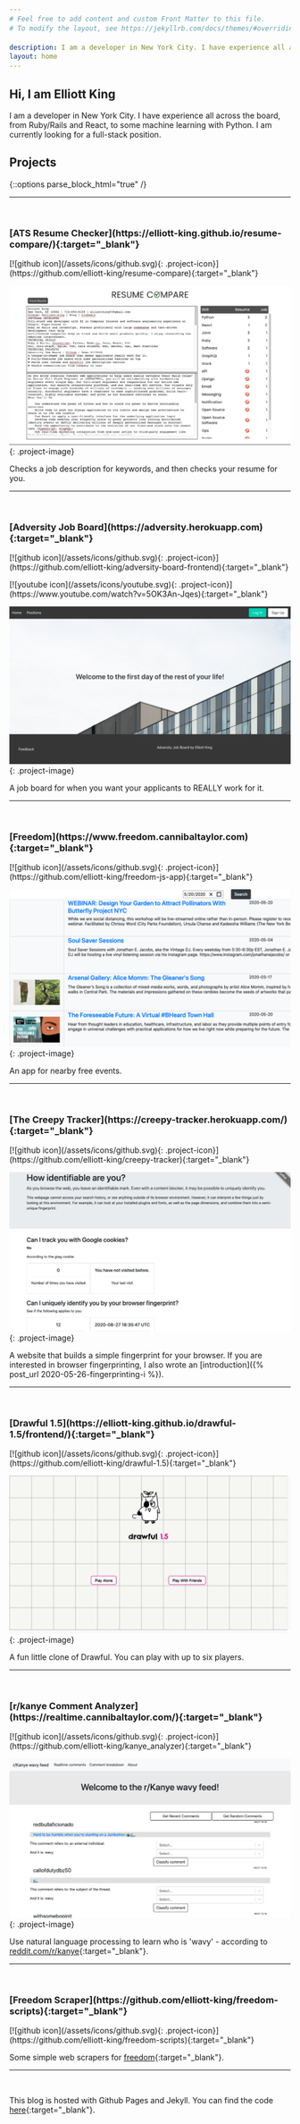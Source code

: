 ```yaml
---
# Feel free to add content and custom Front Matter to this file.
# To modify the layout, see https://jekyllrb.com/docs/themes/#overriding-theme-defaults

description: I am a developer in New York City. I have experience all across the board, from Ruby/Rails and React, to some machine learning.
layout: home
---
```


<link rel="stylesheet" href="/assets/styles/projects.css">

## Hi, I am Elliott King

I am a developer in New York City. I have experience all across the board, from Ruby/Rails and React, to some machine learning with Python. I am currently looking for a full-stack position.

## Projects

{::options parse_block_html="true" /}

---

<br>

<div class="project-title">
  <h3 class="project-name">[ATS Resume Checker](https://elliott-king.github.io/resume-compare/){:target="_blank"}</h3> 
  <p>[![github icon](/assets/icons/github.svg){: .project-icon}](https://github.com/elliott-king/resume-compare){:target="_blank"}</p>
</div>

![resume checker screenshot](/assets/images/project-screenshots/res-compare.png){: .project-image}

Checks a job description for keywords, and then checks your resume for you.

---

<br>

<div class="project-title">
  <h3 class="project-name">[Adversity Job Board](https://adversity.herokuapp.com){:target="_blank"}</h3> 
  <p>[![github icon](/assets/icons/github.svg){: .project-icon}](https://github.com/elliott-king/adversity-board-frontend){:target="_blank"}</p>
  <p>[![youtube icon](/assets/icons/youtube.svg){: .project-icon}](https://www.youtube.com/watch?v=5OK3An-Jqes){:target="_blank"}</p>
</div>

![adversity screenshot](/assets/images/project-screenshots/adversity.png){: .project-image}

A job board for when you want your applicants to REALLY work for it.

---

<br>

<div class="project-title">
  <h3 class="project-name">[Freedom](https://www.freedom.cannibaltaylor.com){:target="_blank"}</h3> 
  <p>[![github icon](/assets/icons/github.svg){: .project-icon}](https://github.com/elliott-king/freedom-js-app){:target="_blank"}</p>
</div>

![freedom screenshot](/assets/images/project-screenshots/freedom.png){: .project-image}

An app for nearby free events.

---

<br>

<div class="project-title">
  <h3 class="project-name">[The Creepy Tracker](https://creepy-tracker.herokuapp.com/){:target="_blank"}</h3> 
  <p>[![github icon](/assets/icons/github.svg){: .project-icon}](https://github.com/elliott-king/creepy-tracker){:target="_blank"}</p>
</div>

![creepy tracker screenshot](/assets/images/project-screenshots/creepy-tracker.png){: .project-image}

A website that builds a simple fingerprint for your browser. If you are interested in browser fingerprinting, I also wrote an [introduction]({% post_url 2020-05-26-fingerprinting-i %}).

---

<br>

<div class="project-title">
  <h3 class="project-name">[Drawful 1.5](https://elliott-king.github.io/drawful-1.5/frontend/){:target="_blank"}</h3> 
  <p>[![github icon](/assets/icons/github.svg){: .project-icon}](https://github.com/elliott-king/drawful-1.5){:target="_blank"}</p>
</div>

![drawful screenshot](/assets/images/project-screenshots/drawful.png){: .project-image}

A fun little clone of Drawful. You can play with up to six players.

---

<br>

<div class="project-title">
  <h3 class="project-name">[r/kanye Comment Analyzer](https://realtime.cannibaltaylor.com/){:target="_blank"}</h3> 
  <p>[![github icon](/assets/icons/github.svg){: .project-icon}](https://github.com/elliott-king/kanye_analyzer){:target="_blank"}</p>
</div>

![kanye comment analyzer screenshot](/assets/images/project-screenshots/kanye.png){: .project-image}

Use natural language processing to learn who is 'wavy' - according to [reddit.com/r/kanye](reddit.com/r/kanye){:target="_blank"}.

---

<br>

<div class="project-title">
  <h3 class="project-name">[Freedom Scraper](https://github.com/elliott-king/freedom-scripts){:target="_blank"}</h3> 
  <p>[![github icon](/assets/icons/github.svg){: .project-icon}](https://github.com/elliott-king/freedom-scripts){:target="_blank"}</p>
</div>

Some simple web scrapers for [freedom](https://github.com/elliott-king/freedom-js-app){:target="_blank"}.

---

<br>

This blog is hosted with Github Pages and Jekyll. You can find the code [here](https://github.com/elliott-king/elliott-king.github.io){:target="_blank"}.